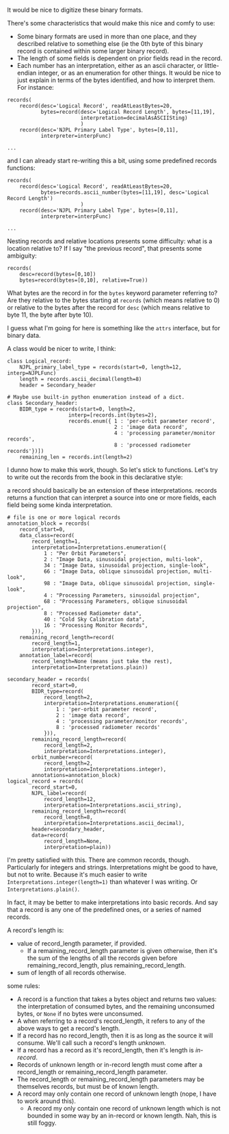 It would be nice to digitize these binary formats.

There's some characteristics that would make this nice and comfy to
use:

- Some binary formats are used in more than one place, and they
  described relative to something else (ie the 0th byte of this binary
  record is contained within some larger binary record).
- The length of some fields is dependent on prior fields read in the
  record.
- Each number has an interpretation, either as an ascii character, or
  little-endian integer, or as an enumeration for other things. It
  would be nice to just explain in terms of the bytes identified, and
  how to interpret them. For instance:

```
records(
    record(desc='Logical Record', readAtLeastBytes=20,
           bytes=record(desc='Logical Record Length', bytes=[11,19],
                        interpretation=decimalAsASCIISting)
                        )
    record(desc='NJPL Primary Label Type', bytes=[0,11],
           interpreter=interpFunc)

...
```

and I can already start re-writing this a bit, using some predefined
records functions:

```
records(
    record(desc='Logical Record', readAtLeastBytes=20,
           bytes=records.ascii_number(bytes=[11,19], desc='Logical Record Length')
                        )
    record(desc='NJPL Primary Label Type', bytes=[0,11],
           interpreter=interpFunc)

...
```

Nesting records and relative locations presents some difficulty: what
is a location relative to? If I say "the previous record", that
presents some ambiguity:

```
records(
    desc=record(bytes=[0,10])
    bytes=record(bytes=[0,10], relative=True))
```

What bytes are the record in for the `bytes` keyword parameter
referring to? Are they relative to the bytes starting at `records`
(which means relative to 0) or relative to the bytes after the record
for `desc` (which means relative to byte 11, the byte after byte 10).

I guess what I'm going for here is something like the `attrs`
interface, but for binary data.

A class would be nicer to write, I think:

```
class Logical_record:
    NJPL_primary_label_type = records(start=0, length=12, interp=NJPLFunc)
    length = records.ascii_decimal(length=8)
    header = Secondary_header

# Maybe use built-in python enumeration instead of a dict.
class Secondary_header:
    BIDR_type = records(start=0, length=2, 
                    interp=[records.int(bytes=2),
                    records.enum({ 1 : 'per-orbit parameter record',
                                   2 : 'image data record',
                                   4 : 'processing parameter/monitor records',
                                   8 : 'processed radiometer records'})])
    remaining_len = records.int(length=2)
```

I dunno how to make this work, though. So let's stick to functions.
Let's try to write out the records from the book in this declarative
style:

a record should basically be an extension of these interpretations.
records returns a function that can interpret a source into one or
more fields, each field being some kinda interpretation.
```
# file is one or more logical records
annotation_block = records(
    record_start=0,
    data_class=record(
        record_length=1,
        interpretation=Interpretations.enumeration({
            1 : "Per Orbit Parameters",
            2 : "Image Data, sinusoidal projection, multi-look",
            34 : "Image Data, sinusoidal projection, single-look",
            66 : "Image Data, oblique sinusoidal projection, multi-look",
            98 : "Image Data, oblique sinusoidal projection, single-look",
            4 : "Processing Parameters, sinusoidal projection",
            68 : "Processing Parameters, oblique sinusoidal projection",
            8 : "Processed Radiometer data",
            40 : "Cold Sky Calibration data",
            16 : "Processing Monitor Records",
        })),
    remaining_record_length=record(
        record_length=1,
        interpretation=Interpretations.integer),
    annotation_label=record(
        record_length=None (means just take the rest),
        interpretation=Interpretations.plain))

secondary_header = records(
        record_start=0,
        BIDR_type=record(
            record_length=2,
            interpretation=Interpretations.enumeration({
                1 : 'per-orbit parameter record',
                2 : 'image data record',
                4 : 'processing parameter/monitor records',
                8 : 'processed radiometer records'
            })),
        remaining_record_length=record(
            record_length=2,
            interpretation=Interpretations.integer),
        orbit_number=record(
            record_length=2,
            interpretation=Interpretations.integer),
        annotations=annotation_block)
logical_record = records(
        record_start=0,
        NJPL_label=record(
            record_length=12,
            interpretation=Interpretations.ascii_string),
        remaining_record_length=record(
            record_length=8,
            interpretation=Interpretations.ascii_decimal),
        header=secondary_header,
        data=record(
            record_length=None,
            interpretation=plain))
```

I'm pretty satisfied with this. There are common records, though.
Particularly for integers and strings. Interpretations might be good
to have, but not to write. Because it's much easier to write
`Interpretations.integer(length=1)` than whatever I was writing. Or
`Interpretations.plain()`.

In fact, it may be better to make interpretations into basic records.
And say that a record is any one of the predefined ones, or a series
of named records.

A record's length is:

- value of record_length parameter, if provided.
    - If a remaining_record_length parameter is given otherwise, then
      it's the sum of the lengths of all the records given before
      remaining_record_length, plus remaining_record_length.
- sum of length of all records otherwise.

some rules:

- A record is a function that takes a bytes object and returns two
  values: the interpretation of consumed bytes, and the remaining
  unconsumed bytes, or `None` if no bytes were unconsumed.
- A when referring to a record's record_length, it refers to any of
  the above ways to get a record's length.
- If a record has no record_length, then it is as long as the source
  it will consume. We'll call such a record's length *unknown*.
- If a record has a record as it's record_length, then it's length is
  *in-record*.
- Records of unknown length or in-record length must come after a
  record_length or remaining_record_length parameter.
- The record_length or remaining_record_length parameters may be
  themselves records, but must be of known length.
- A record may only contain one record of unknown length (nope, I have
  to work around this).
    - A record my only contain one record of unknown length which is
      not bounded in some way by an in-record or known length. Nah,
      this is still foggy.
